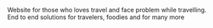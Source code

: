Website for those who loves travel and face problem while travelling.
<br>
End to end solutions for travelers, foodies and for many more
